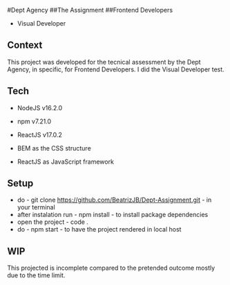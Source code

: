 #Dept Agency
##The Assignment
##Frontend Developers

- Visual Developer

## Context

This project was developed for the tecnical assessment by the Dept Agency, in specific, for Frontend Developers.
I did the Visual Developer test.

## Tech

- NodeJS v16.2.0
- npm v7.21.0
- ReactJS v17.0.2

- BEM as the CSS structure
- ReactJS as JavaScript framework

## Setup

- do - git clone https://github.com/BeatrizJB/Dept-Assignment.git - in your terminal
- after instalation run - npm install - to install package dependencies
- open the project - code .
- do - npm start - to have the project rendered in local host

## WIP

This projected is incomplete compared to the pretended outcome mostly due to the time limit.
